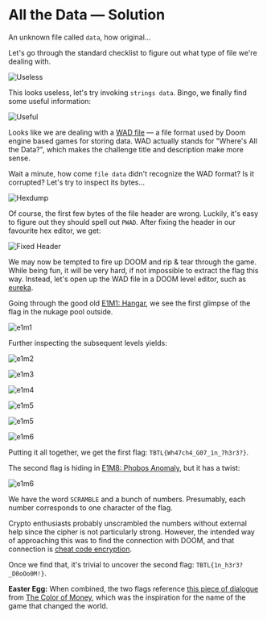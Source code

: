 # All the Data &mdash; Solution

An unknown file called `data`, how original...

Let's go through the standard checklist to figure out what type of file we're
dealing with.

![Useless](img/useless.png)

This looks useless, let's try invoking `strings data`. Bingo, we finally find
some useful information:

![Useful](img/useful.png)

Looks like we are dealing with a [WAD file](https://doomwiki.org/wiki/WAD)
&mdash; a file format used by Doom engine based games for storing data. WAD
actually stands for "Where's All the Data?", which makes the challenge title
and description make more sense.

Wait a minute, how come `file data` didn't recognize the WAD format? Is it
corrupted? Let's try to inspect its bytes...

![Hexdump](img/hexdump.png)

Of course, the first few bytes of the file header are wrong. Luckily, it's easy
to figure out they should spell out `PWAD`. After fixing the header in our
favourite hex editor, we get:

![Fixed Header](img/fix_header.png)

We may now be tempted to fire up DOOM and rip & tear through the game. While
being fun, it will be very hard, if not impossible to extract the flag this
way. Instead, let's open up the WAD file in a DOOM level editor, such as
[eureka](https://eureka-editor.sourceforge.net/).

Going through the good old [E1M1:
Hangar](https://doom.fandom.com/wiki/E1M1:_Hangar_(Doom)), we see the first
glimpse of the flag in the nukage pool outside.

![e1m1](img/e1m1.png)

Further inspecting the subsequent levels yields:

![e1m2](img/e1m2.png)

![e1m3](img/e1m3.png)

![e1m4](img/e1m4.png)

![e1m5](img/e1m5.png)

![e1m5](img/e1m6.png)

![e1m6](img/e1m7.png)

Putting it all together, we get the first flag: `TBTL{Wh47ch4_G07_1n_7h3r3?}`.

The second flag is hiding in [E1M8: Phobos
Anomaly](https://doom.fandom.com/wiki/E1M8:_Phobos_Anomaly_(Doom)), but it has a
twist:

![e1m6](img/e1m8.png)

We have the word `SCRAMBLE` and a bunch of numbers. Presumably, each number
corresponds to one character of the flag.

Crypto enthusiasts probably unscrambled the numbers without external help since
the cipher is not particularly strong. However, the intended way of approaching
this was to find the connection with DOOM, and that connection is [cheat code
encryption](http://justsolve.archiveteam.org/wiki/Doom_cheat_code_encryption).

Once we find that, it's trivial to uncover the second flag:
`TBTL{1n_h3r3?_D0oOo0M!}`.

**Easter Egg:** When combined, the two flags reference [this piece of
dialogue](https://www.youtube.com/watch?v=8K0oeM0wHeY) from [The Color of
Money](https://www.imdb.com/title/tt0090863/), which was the inspiration for
the name of the game that changed the world.
